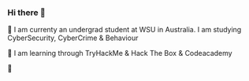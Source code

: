 ### Hi there 👋

🔭 I am currenty an undergrad student at WSU in Australia. I am studying CyberSecurity, CyberCrime & Behaviour

📡 I am learning through TryHackMe & Hack The Box & Codeacademy

📡 



<!--
**chewbyte/chewbyte** is a ✨ _special_ ✨ repository because its `README.md` (this file) appears on your GitHub profile.

Here are some ideas to get you started:

- 🔭 I’m currently working on ...
- 🌱 I’m currently learning ...
- 👯 I’m looking to collaborate on ...
- 🤔 I’m looking for help with ...
- 💬 Ask me about ...
- 📫 How to reach me: ...
- 😄 Pronouns: ...
- ⚡ Fun fact: ...
-->
